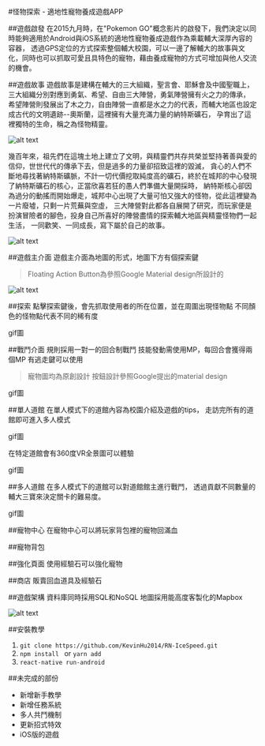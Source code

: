 #怪物探索 - 適地性寵物養成遊戲APP

##遊戲啟發
在2015九月時，在"Pokemon GO"概念影片的啟發下，我們決定以同時能夠適用於Android與iOS系統的適地性寵物養成遊戲作為乘載輔大深厚內容的容器，
透過GPS定位的方式探索整個輔大校園，可以一邊了解輔大的故事與文化，同時也可以抓取可愛且具特色的寵物，藉由養成寵物的方式可增加與他人交流的機會。


##遊戲故事
遊戲故事是建構在輔大的三大組織，聖言會、耶穌會及中國聖職上，三大組織分別對應到勇氣、希望、自由三大陣營，勇氣陣營擁有火之力的傳承，
希望陣營則發展出了木之力，自由陣營一直都是水之力的代表，而輔大地區也設定成古代的文明遺跡--奧斯蘭，這裡擁有大量充滿力量的納特斯礦石，
孕育出了這裡獨特的生命，稱之為怪物精靈。

![alt text](https://github.com/KevinHu2014/RN-IceSpeed/blob/master/Screenshots/御三家.png "御三家")

幾百年來，祖先們在這塊土地上建立了文明，與精靈們共存共榮並堅持著善與愛的信仰，世世代代的傳承下去，但是過多的力量卻招致這裡的毀滅，
貪心的人們不斷地尋找著納特斯礦脈，不計一切代價挖取純度高的礦石，終於在城邦的中心發現了納特斯礦石的核心，正當欣喜若狂的愚人們準備大量開採時，
納特斯核心卻因為過分的動搖而開始爆走，城邦中心出現了大量可怕又強大的怪物，從此這裡變為一片廢墟，只剩一片荒蕪與空虛，
三大陣營對此都各自展開了研究，而玩家便是扮演冒險者的腳色，投身自己所喜好的陣營盡情的探索輔大地區與精靈怪物們一起生活，
一同歡笑、一同成長，寫下屬於自己的故事。

![alt text](https://github.com/KevinHu2014/RN-IceSpeed/blob/master/Screenshots/校園地圖.png "校園地圖")

##遊戲主介面
遊戲主介面為地圖的形式，地圖下方有個探索鍵
>Floating Action Button為參照Google Material design所設計的

![alt text](https://github.com/KevinHu2014/RN-IceSpeed/blob/master/Screenshots/主畫面.gif "遊戲主介面")


##探索
點擊探索鍵後，會先抓取使用者的所在位置，並在周圍出現怪物點
不同顏色的怪物點代表不同的稀有度

gif圖


##戰鬥介面
規則採用一對一的回合制戰鬥
技能發動需使用MP，每回合會獲得兩個MP
有逃走鍵可以使用
>寵物圖均為原創設計
>按鈕設計參照Google提出的material design

gif圖



##單人道館
在單人模式下的道館內容為校園介紹及遊戲的tips，
走訪完所有的道館即可進入多人模式

gif圖

在特定道館會有360度VR全景圖可以體驗

gif圖

##多人道館
在多人模式下的道館可以對道館館主進行戰鬥，
透過貢獻不同數量的輔大三寶來決定關卡的難易度。

gif圖

##寵物中心
在寵物中心可以將玩家背包裡的寵物回滿血

##寵物背包



##強化頁面
使用經驗石可以強化寵物


##商店
販賣回血道具及經驗石

##遊戲架構
資料庫同時採用SQL和NoSQL
地圖採用能高度客製化的Mapbox


![alt text](https://github.com/KevinHu2014/RN-IceSpeed/blob/master/Screenshots/架構圖.png "架構圖")


##安裝教學

1. `git clone https://github.com/KevinHu2014/RN-IceSpeed.git`
2. `npm install ` or `yarn add`
3. `react-native run-android`


##未完成的部份
+ 新增新手教學
+ 新增任務系統
+ 多人共鬥機制
+ 更新招式特效
+ iOS版的遊戲





